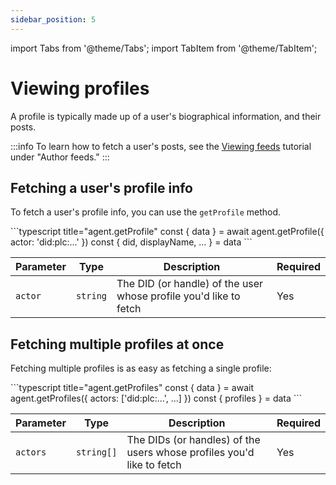```yaml
---
sidebar_position: 5
---
```


import Tabs from '@theme/Tabs';
import TabItem from '@theme/TabItem';

# Viewing profiles

A profile is typically made up of a user's biographical information, and their
posts.

:::info
To learn how to fetch a user's posts, see the [Viewing
feeds](/docs/tutorials/viewing-feeds#author-feeds) tutorial under "Author
feeds."
:::

## Fetching a user's profile info

To fetch a user's profile info, you can use the `getProfile` method.

<Tabs groupId="sdk">
  <TabItem value="ts" label="Typescript">
    ```typescript title="agent.getProfile"
    const { data } = await agent.getProfile({ actor: 'did:plc:...' })
    const { did, displayName, ... } = data
    ```
  </TabItem>
</Tabs>

| Parameter | Type     | Description                                           | Required |
| --------- | -------- | ----------------------------------------------------- | -------- |
| `actor`   | `string` | The DID (or handle) of the user whose profile you'd like to fetch | Yes      |

## Fetching multiple profiles at once

Fetching multiple profiles is as easy as fetching a single profile:

<Tabs groupId="sdk">
  <TabItem value="ts" label="Typescript">
    ```typescript title="agent.getProfiles"
    const { data } = await agent.getProfiles({ actors: ['did:plc:...', ...] })
    const { profiles } = data
    ```
  </TabItem>
</Tabs>

| Parameter | Type     | Description                                           | Required |
| --------- | -------- | ----------------------------------------------------- | -------- |
| `actors`   | `string[]` | The DIDs (or handles) of the users whose profiles you'd like to fetch | Yes      |
